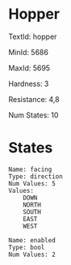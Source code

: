 # Hopper

TextId: hopper

MinId: 5686

MaxId: 5695

Hardness: 3

Resistance: 4,8


Num States: 10

# States
```
Name: facing
Type: direction
Num Values: 5
Values:
    DOWN
    NORTH
    SOUTH
    EAST
    WEST

Name: enabled
Type: bool
Num Values: 2
```